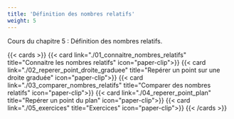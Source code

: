 ```yaml
---
title: 'Définition des nombres relatifs'
weight: 5
---
```

Cours du chapitre 5 : Définition des nombres relatifs.

{{< cards >}}
  {{< card link="./01_connaitre_nombres_relatifs" title="Connaitre les nombres relatifs" icon="paper-clip">}}
  {{< card link="./02_reperer_point_droite_graduee" title="Repérer un point sur une droite graduée" icon="paper-clip">}}
  {{< card link="./03_comparer_nombres_relatifs" title="Comparer des nombres relatifs" icon="paper-clip">}}
  {{< card link="./04_reperer_point_plan" title="Repérer un point du plan" icon="paper-clip">}}
  {{< card link="./05_exercices" title="Exercices" icon="paper-clip">}}
{{< /cards >}}
